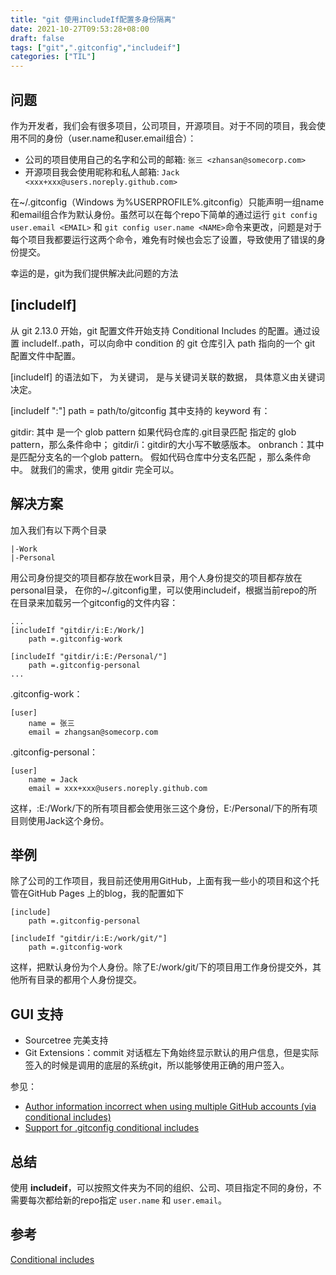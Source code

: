 ```yaml
---
title: "git 使用includeIf配置多身份隔离"
date: 2021-10-27T09:53:28+08:00
draft: false
tags: ["git",".gitconfig","includeif"]
categories: ["TIL"]
---
```

## 问题
作为开发者，我们会有很多项目，公司项目，开源项目。对于不同的项目，我会使用不同的身份（user.name和user.email组合）：
* 公司的项目使用自己的名字和公司的邮箱: `张三 <zhansan@somecorp.com>`
* 开源项目我会使用昵称和私人邮箱: `Jack <xxx+xxx@users.noreply.github.com>`

在~/.gitconfig（Windows 为%USERPROFILE%.gitconfig）只能声明一组name和email组合作为默认身份。虽然可以在每个repo下简单的通过运行 `git config user.email <EMAIL>` 和 `git config user.name <NAME>`命令来更改，问题是对于每个项目我都要运行这两个命令，难免有时候也会忘了设置，导致使用了错误的身份提交。

幸运的是，git为我们提供解决此问题的方法

## [includeIf]
从 git 2.13.0 开始，git 配置文件开始支持 Conditional Includes 的配置。通过设置 includeIf.<condition>.path，可以向命中 condition 的 git 仓库引入 path 指向的一个 git 配置文件中配置。

[includeIf] 的语法如下，<keyword> 为关键词，<data> 是与关键词关联的数据， 具体意义由关键词决定。

[includeIf "<keyword>:<data>"]
    path = path/to/gitconfig
其中支持的 keyword 有：

gitdir: 其中 <data> 是一个 glob pattern 如果代码仓库的.git目录匹配 <data> 指定的 glob pattern，那么条件命中；
gitdir/i：gitdir的大小写不敏感版本。
onbranch：其中 <data> 是匹配分支名的一个glob pattern。 假如代码仓库中分支名匹配 <data>，那么条件命中。
就我们的需求，使用 gitdir 完全可以。

## 解决方案
加入我们有以下两个目录
```
|-Work
|-Personal
```
用公司身份提交的项目都存放在work目录，用个人身份提交的项目都存放在personal目录，
在你的~/.gitconfig里，可以使用includeif，根据当前repo的所在目录来加载另一个gitconfig的文件内容：
```.gitconfig
...
[includeIf "gitdir/i:E:/Work/]
    path =.gitconfig-work

[includeIf "gitdir/i:E:/Personal/"]
    path =.gitconfig-personal
...
```
.gitconfig-work：
```.gitconfig
[user]
    name = 张三
    email = zhangsan@somecorp.com
```
.gitconfig-personal：
```.gitconfig
[user]
    name = Jack
    email = xxx+xxx@users.noreply.github.com
```
这样，:E:/Work/下的所有项目都会使用张三这个身份，E:/Personal/下的所有项目则使用Jack这个身份。

## 举例
除了公司的工作项目，我目前还使用用GitHub，上面有我一些小的项目和这个托管在GitHub Pages 上的blog，我的配置如下
```.gitconfig
[include]
	path =.gitconfig-personal

[includeIf "gitdir/i:E:/work/git/"]
	path =.gitconfig-work
```
这样，把默认身份为个人身份。除了E:/work/git/下的项目用工作身份提交外，其他所有目录的都用个人身份提交。

## GUI 支持
* Sourcetree 完美支持
* Git Extensions：commit 对话框左下角始终显示默认的用户信息，但是实际签入的时候是调用的底层的系统git，所以能够使用正确的用户签入。

参见：
* [Author information incorrect when using multiple GitHub accounts (via conditional includes)](https://github.com/gitextensions/gitextensions/issues/8374)
* [Support for .gitconfig conditional includes](https://github.com/gitextensions/gitextensions/issues/5492)

## 总结
使用 **includeif**，可以按照文件夹为不同的组织、公司、项目指定不同的身份，不需要每次都给新的repo指定 `user.name` 和 `user.email`。

## 参考
[Conditional includes](https://git-scm.com/docs/git-config#_conditional_includes)
